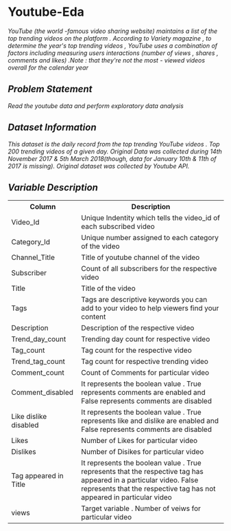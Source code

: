 # Youtube-Eda

<i>YouTube (the world -famous video sharing website) maintains a list of the top trending videos on the platform . According to Variety magazine , to determine the year's top trending videos , YouTube uses a combination of factors including measuring users interactions (number of views , shares , comments and likes) .Note : that they're not the most - viewed videos overall for the calendar year<i>

## Problem Statement

<i>Read the youtube data and perform exploratory data analysis<i>

## Dataset Information

This dataset is the daily record from the top trending YouTube videos . Top 200 trending videos of a given day. Original Data was collected during 14th 
November 2017 & 5th March 2018(though, data for January 10th & 11th of 2017 is missing). Original dataset was collected by Youtube API.

## Variable Description

<table>
    <tr><th>Column</th><th>Description</th></tr>
    <tr><td>Video_Id</td><td>Unique Indentity which tells the video_id of each subscribed video </td></tr>
    <tr><td>Category_Id</td><td>Unique number assigned to each category of the video</td></tr>
    <tr><td>Channel_Title</td><td>Title of youtube channel of the video</td></tr>
    <tr><td>Subscriber</td><td>Count of all subscribers for the respective video</td></tr>
    <tr><td>Title</td><td>Title of the video</td></tr>
    <tr><td>Tags</td><td>Tags are descriptive keywords you can add to your video to help viewers find your content</td></tr>
    <tr><td>Description</td><td>Description of the respective video</td></tr>
    <tr><td>Trend_day_count</td><td>Trending day count for respective video</td></tr>
    <tr><td>Tag_count</td><td>Tag count for the respective video </td></tr>
    <tr><td>Trend_tag_count</td><td>Tag count for respective trending video</td></tr>
    <tr><td>Comment_count</td><td>Count of Comments for particular video</td></tr>
    <tr><td>Comment_disabled</td><td>It represents the boolean value . True represents comments are enabled and False represents comments are disabled</td></tr>
    <tr><td>Like dislike disabled</td><td>It represents the boolean value . True represents like and dislike are enabled and False represents comments are disabled</td></tr>
    <tr><td>Likes</td><td>Number of Likes for particular video</td></tr>
    <tr><td>Dislikes</td><td>Number of Disikes for particular video</td></tr>
    <tr><td>Tag appeared in Title</td><td>It represents the boolean value . True represents that the respective tag has appeared in a particular video. False represents that the respective tag has not appeared in particular video</td></tr>
    <tr><td>views</td><td>Target variable . Number of veiws for  particular video</td></tr>
</table>
